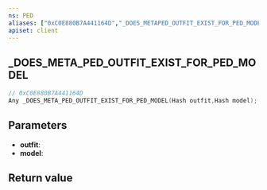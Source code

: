 ```yaml
---
ns: PED
aliases: ["0xC0E880B7A441164D","_DOES_METAPED_OUTFIT_EXIST_FOR_PED_MODEL"]
apiset: client
---
```

## _DOES_META_PED_OUTFIT_EXIST_FOR_PED_MODEL

```c
// 0xC0E880B7A441164D
Any _DOES_META_PED_OUTFIT_EXIST_FOR_PED_MODEL(Hash outfit,Hash model);
```


## Parameters
* **outfit**:
* **model**:

## Return value

